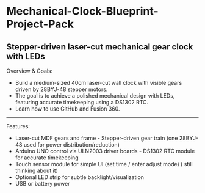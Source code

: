 # Mechanical-Clock-Blueprint-Project-Pack
Stepper-driven laser-cut mechanical gear clock with LEDs
---
Overview & Goals:
- Build a medium-sized 40cm laser-cut wall clock with visible gears driven by 28BYJ-48 stepper motors.
- The goal is to achieve a polished mechanical design with LEDs, featuring accurate timekeeping using a DS1302 RTC.
- Learn how to use GitHub and Fusion 360.
---
Features:
- Laser-cut MDF gears and frame - Stepper-driven gear train (one 28BYJ-48 used for power distribution/reduction) 
- Arduino UNO control via ULN2003 driver boards - DS1302 RTC module for accurate timekeeping
- Touch sensor module for simple UI (set time / enter adjust mode) ( still thinking about it)
- Optional LED strip for subtle backlight/visualization
- USB or battery power 
